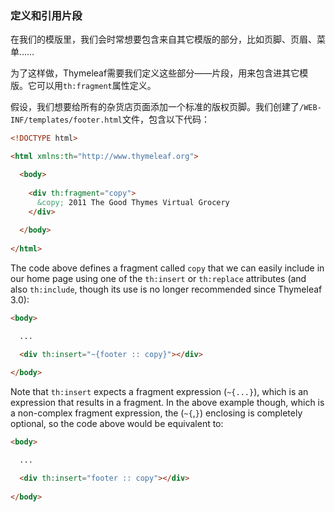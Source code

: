 ### 定义和引用片段

在我们的模版里，我们会时常想要包含来自其它模版的部分，比如页脚、页眉、菜单……

为了这样做，Thymeleaf需要我们定义这些部分——片段，用来包含进其它模版。它可以用`th:fragment`属性定义。

假设，我们想要给所有的杂货店页面添加一个标准的版权页脚。我们创建了`/WEB-INF/templates/footer.html`文件，包含以下代码：
```html
<!DOCTYPE html>

<html xmlns:th="http://www.thymeleaf.org">

  <body>
  
    <div th:fragment="copy">
      &copy; 2011 The Good Thymes Virtual Grocery
    </div>
  
  </body>
  
</html>
```
The code above defines a fragment called `copy` that we can easily include in our home page using one of the `th:insert` or `th:replace` attributes (and also `th:include`, though its use is no longer recommended since Thymeleaf 3.0):
```html
<body>

  ...

  <div th:insert="~{footer :: copy}"></div>
  
</body>
```
Note that `th:insert` expects a fragment expression (`~{...}`), which is an expression that results in a fragment. In the above example though, which is a non-complex fragment expression, the (`~{`,`}`) enclosing is completely optional, so the code above would be equivalent to:
```html
<body>

  ...

  <div th:insert="footer :: copy"></div>
  
</body>
```